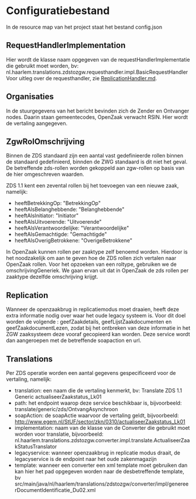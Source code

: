 # Configuratiebestand
In de resource map van het project staat het bestand config.json

## RequestHandlerImplementation
Hier wordt de klasse naam opgegeven van de requestHandlerImplementatie die gebruikt moet worden, bv: nl.haarlem.translations.zdstozgw.requesthandler.impl.BasicRequestHandler
Voor uitleg over de requesthandler, zie [ReplicationHandler.md](ReplicationHandler.md).

## Organisaties
In de stuurgegevens van het bericht bevinden zich de Zender en Ontvanger nodes. Daarin staan gemeentecodes, OpenZaak verwacht RSIN. Hier wordt de vertaling aangegeven.

## ZgwRolOmschrijving

Binnen de ZDS standaard zijn een aantal vast gedefinieerde rollen binnen de standaard gedefinieerd, binnden de ZWG standaard is dit niet het geval. De betreffende zds-rollen worden gekoppeld  aan zgw-rollen op basis van de hier omgeschreven waarden. 

ZDS 1.1 kent een zevental rollen bij het toevoegen van een nieuwe zaak, namelijk: 

- heeftBetrekkingOp: "BetrekkingOp"
- heeftAlsBelanghebbende: "Belanghebbende"
- heeftAlsInitiator: "Initiator"
- heeftAlsUitvoerende: "Uitvoerende"
- heeftAlsVerantwoordelijke: "Verantwoordelijke"
- heeftAlsGemachtigde: "Gemachtigde"
- heeftAlsOverigBetrokkene: "OverigeBetrokkene"

In OpenZaak kunnen rollen per zaaktype zelf benoemd worden. Hierdoor is het noodzakelijk om aan te geven hoe de ZDS rollen zich vertalen naar OpenZaak rollen. Voor het opzoeken van een roltype, gebruiken we de omschrijvingGeneriek. We gaan ervan uit dat in OpenZaak de zds rollen per zaaktype dezelfde omschrijving krijgt.

## Replication

Wanneer de openzaakbrug in replicatiemodus moet draaien, heeft deze extra informatie nodig over waar het oude legacy systeem is. Voor dit doel worden de volgende : geefZaakdetails, geefLijstZaakdocumenten en geefZaakdocumentLezen, zodat bij het ontbreken van deze informatie in het ZGW zaaksysteem deze vooraf gecopieerd kan worden. Deze service wordt dan aangeroepen met de betreffende soapaction en url. 

## Translations

Per ZDS operatie worden een aantal gegevens gespecificeerd voor de vertaling, namelijk:
- translation: een naam die de vertaling kenmerkt, bv: Translate ZDS 1.1 Generic actualiseerZaakstatus_Lk01
- path: het endpoint waarop deze service beschikbaar is, bijvoorbeeld: translate/generic/zds/OntvangAsynchroon
- soapAction: de soapActie waarvoor de vertaling geldt, bijvoorbeeld: http://www.egem.nl/StUF/sector/zkn/0310/actualiseerZaakstatus_Lk01
- implementation: naam van de klasse van de Converter die gebruikt moet worden voor translatie, bijvoorbeeld: nl.haarlem.translations.zdstozgw.converter.impl.translate.ActualiseerZaakStatusTranslator
- legacyservice: wanneer openzaakbrug in replicatie modus draait, de legacyservice is de endpoint naar het oude zakenmagazijn
- template: wanneer een converter een xml template moet gebruiken dan kan hier het pad opgegeven worden naar de desbetreffende template, bv src/main/java/nl/haarlem/translations/zdstozgw/converter/impl/genereerDocumentIdentificatie_Du02.xml
